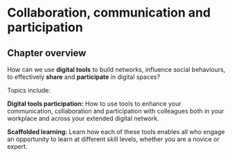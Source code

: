 # Collaboration, communication and participation

## Chapter overview

How can we use **digital tools** to build networks, influence social behaviours, to effectively **share** and **participate** in digital spaces?  

Topics include: 
 
**Digital tools participation:** How to use tools to enhance your communication, collaboration and participation with colleagues both in your workplace and across your extended digital network. 
 
**Scaffolded learning:** Learn how each of these tools enables all who engage an opportunity to learn at different skill levels, whether you are a novice or expert.

